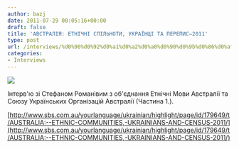 ```yaml
---
author: bazj
date: 2011-07-29 00:05:16+00:00
draft: false
title: 'АВСТРАЛІЯ: ЕТНІЧНІ СПІЛЬНОТИ, УКРАЇНЦІ ТА ПЕРЕПИС–2011'
type: post
url: /interviews/%d0%90%d0%92%d0%a1%d0%a2%d0%a0%d0%90%d0%9b%d0%86%d0%af-%d0%95%d0%a2%d0%9d%d0%86%d0%a7%d0%9d%d0%86-%d0%a1%d0%9f%d0%86%d0%9b%d0%ac%d0%9d%d0%9e%d0%a2%d0%98-%d0%a3%d0%9a%d0%a0%d0%90%d0%87%d0%9d%d0%a6/
categories:
- Interviews
---
```


[![](http://www.ozeukes.com/wp-content/uploads/2011/07/150px-Sbs_radio.jpg)
](http://www.ozeukes.com/wp-content/uploads/2011/07/150px-Sbs_radio.jpg)

Інтерв'ю зі Стефаном Романівим з об'єднання Етнічні Мови Австралії та Союзу Українських Організацій Австралії (Частина 1.).

[http://www.sbs.com.au/yourlanguage/ukrainian/highlight/page/id/179649/t/AUSTRALIA:--ETHNIC-COMMUNITIES,-UKRAINIANS-AND-CENSUS-2011/](http://www.sbs.com.au/yourlanguage/ukrainian/highlight/page/id/179649/t/AUSTRALIA:--ETHNIC-COMMUNITIES,-UKRAINIANS-AND-CENSUS-2011/)
